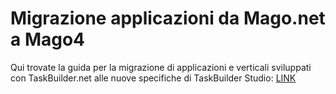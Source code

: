 # Migrazione applicazioni da Mago.net a Mago4
Qui trovate la guida per la migrazione di applicazioni e verticali sviluppati con TaskBuilder.net alle nuove specifiche di TaskBuilder Studio: [LINK](https://github.com/Microarea/MigrazioneMago4/wiki)

